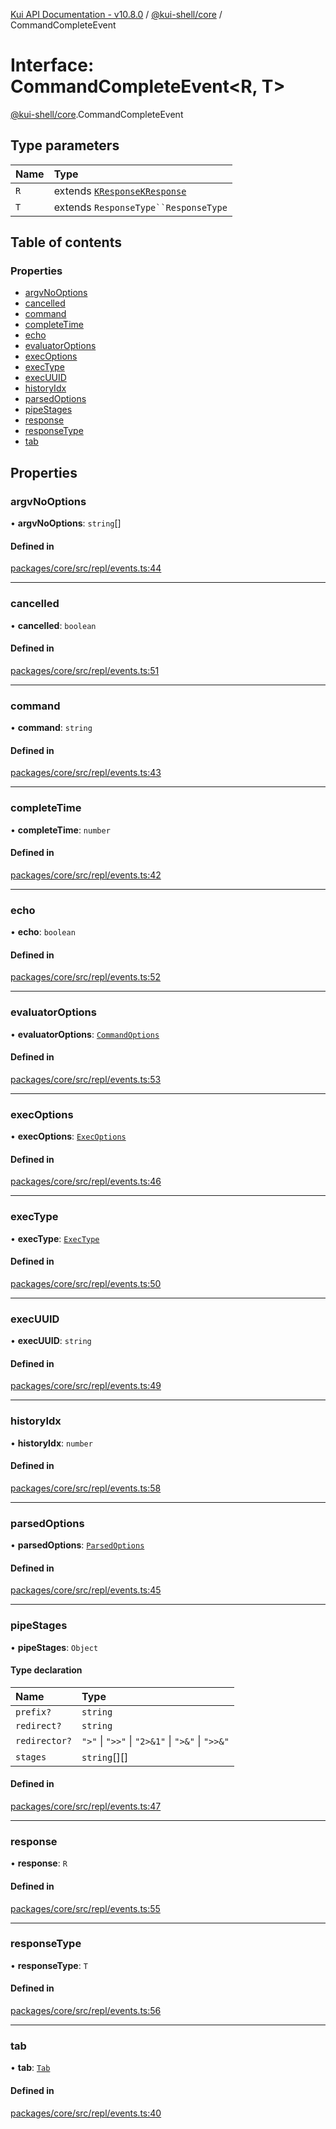 [Kui API Documentation - v10.8.0](../README.md) / [@kui-shell/core](../modules/kui_shell_core.md) / CommandCompleteEvent

# Interface: CommandCompleteEvent<R, T\>

[@kui-shell/core](../modules/kui_shell_core.md).CommandCompleteEvent

## Type parameters

| Name | Type                                                                                                               |
| :--- | :----------------------------------------------------------------------------------------------------------------- |
| `R`  | extends [`KResponse`](../modules/kui_shell_core.md#kresponse)[`KResponse`](../modules/kui_shell_core.md#kresponse) |
| `T`  | extends ` ResponseType``ResponseType `                                                                             |

## Table of contents

### Properties

- [argvNoOptions](kui_shell_core.CommandCompleteEvent.md#argvnooptions)
- [cancelled](kui_shell_core.CommandCompleteEvent.md#cancelled)
- [command](kui_shell_core.CommandCompleteEvent.md#command)
- [completeTime](kui_shell_core.CommandCompleteEvent.md#completetime)
- [echo](kui_shell_core.CommandCompleteEvent.md#echo)
- [evaluatorOptions](kui_shell_core.CommandCompleteEvent.md#evaluatoroptions)
- [execOptions](kui_shell_core.CommandCompleteEvent.md#execoptions)
- [execType](kui_shell_core.CommandCompleteEvent.md#exectype)
- [execUUID](kui_shell_core.CommandCompleteEvent.md#execuuid)
- [historyIdx](kui_shell_core.CommandCompleteEvent.md#historyidx)
- [parsedOptions](kui_shell_core.CommandCompleteEvent.md#parsedoptions)
- [pipeStages](kui_shell_core.CommandCompleteEvent.md#pipestages)
- [response](kui_shell_core.CommandCompleteEvent.md#response)
- [responseType](kui_shell_core.CommandCompleteEvent.md#responsetype)
- [tab](kui_shell_core.CommandCompleteEvent.md#tab)

## Properties

### argvNoOptions

• **argvNoOptions**: `string`[]

#### Defined in

[packages/core/src/repl/events.ts:44](https://github.com/kubernetes-sigs/kui/blob/kui/packages/core/src/repl/events.ts#L44)

---

### cancelled

• **cancelled**: `boolean`

#### Defined in

[packages/core/src/repl/events.ts:51](https://github.com/kubernetes-sigs/kui/blob/kui/packages/core/src/repl/events.ts#L51)

---

### command

• **command**: `string`

#### Defined in

[packages/core/src/repl/events.ts:43](https://github.com/kubernetes-sigs/kui/blob/kui/packages/core/src/repl/events.ts#L43)

---

### completeTime

• **completeTime**: `number`

#### Defined in

[packages/core/src/repl/events.ts:42](https://github.com/kubernetes-sigs/kui/blob/kui/packages/core/src/repl/events.ts#L42)

---

### echo

• **echo**: `boolean`

#### Defined in

[packages/core/src/repl/events.ts:52](https://github.com/kubernetes-sigs/kui/blob/kui/packages/core/src/repl/events.ts#L52)

---

### evaluatorOptions

• **evaluatorOptions**: [`CommandOptions`](kui_shell_core.CommandOptions.md)

#### Defined in

[packages/core/src/repl/events.ts:53](https://github.com/kubernetes-sigs/kui/blob/kui/packages/core/src/repl/events.ts#L53)

---

### execOptions

• **execOptions**: [`ExecOptions`](kui_shell_core.ExecOptions.md)

#### Defined in

[packages/core/src/repl/events.ts:46](https://github.com/kubernetes-sigs/kui/blob/kui/packages/core/src/repl/events.ts#L46)

---

### execType

• **execType**: [`ExecType`](../enums/kui_shell_core.ExecType.md)

#### Defined in

[packages/core/src/repl/events.ts:50](https://github.com/kubernetes-sigs/kui/blob/kui/packages/core/src/repl/events.ts#L50)

---

### execUUID

• **execUUID**: `string`

#### Defined in

[packages/core/src/repl/events.ts:49](https://github.com/kubernetes-sigs/kui/blob/kui/packages/core/src/repl/events.ts#L49)

---

### historyIdx

• **historyIdx**: `number`

#### Defined in

[packages/core/src/repl/events.ts:58](https://github.com/kubernetes-sigs/kui/blob/kui/packages/core/src/repl/events.ts#L58)

---

### parsedOptions

• **parsedOptions**: [`ParsedOptions`](kui_shell_core.ParsedOptions.md)

#### Defined in

[packages/core/src/repl/events.ts:45](https://github.com/kubernetes-sigs/kui/blob/kui/packages/core/src/repl/events.ts#L45)

---

### pipeStages

• **pipeStages**: `Object`

#### Type declaration

| Name          | Type                                             |
| :------------ | :----------------------------------------------- |
| `prefix?`     | `string`                                         |
| `redirect?`   | `string`                                         |
| `redirector?` | `">"` \| `">>"` \| `"2>&1"` \| `">&"` \| `">>&"` |
| `stages`      | `string`[][]                                     |

#### Defined in

[packages/core/src/repl/events.ts:47](https://github.com/kubernetes-sigs/kui/blob/kui/packages/core/src/repl/events.ts#L47)

---

### response

• **response**: `R`

#### Defined in

[packages/core/src/repl/events.ts:55](https://github.com/kubernetes-sigs/kui/blob/kui/packages/core/src/repl/events.ts#L55)

---

### responseType

• **responseType**: `T`

#### Defined in

[packages/core/src/repl/events.ts:56](https://github.com/kubernetes-sigs/kui/blob/kui/packages/core/src/repl/events.ts#L56)

---

### tab

• **tab**: [`Tab`](kui_shell_core.Tab.md)

#### Defined in

[packages/core/src/repl/events.ts:40](https://github.com/kubernetes-sigs/kui/blob/kui/packages/core/src/repl/events.ts#L40)
